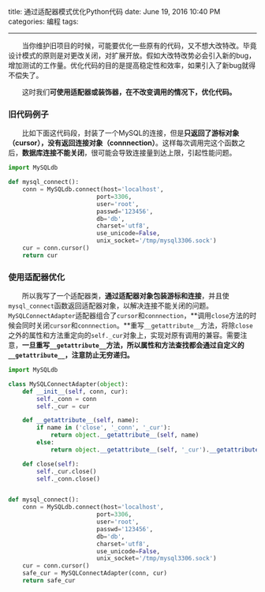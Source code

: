 title: 通过适配器模式优化Python代码
date: June 19, 2016 10:40 PM
categories: 编程
tags: 

----



　　当你维护旧项目的时候，可能要优化一些原有的代码，又不想大改特改。毕竟设计模式的原则是对更改关闭，对扩展开放。假如大改特改势必会引入新的bug，增加测试的工作量。优化代码的目的是提高稳定性和效率，如果引入了新bug就得不偿失了。

　　这时我们**可使用适配器或装饰器，在不改变调用的情况下，优化代码。**
  
<!--more-->

### 旧代码例子

　　比如下面这代码段，封装了一个MySQL的连接，但是**只返回了游标对象（cursor），没有返回连接对象（connnection）**。这样每次调用完这个函数之后，**数据库连接不能关闭**，很可能会导致连接量到达上限，引起性能问题。
```python
import MySQLdb

def mysql_connect():
    conn = MySQLdb.connect(host='localhost',
                         port=3306,
                         user='root',
                         passwd='123456',
                         db='db',
                         charset='utf8',
                         use_unicode=False,
                         unix_socket='/tmp/mysql3306.sock')
    cur = conn.cursor()
    return cur
```


### 使用适配器优化
　　所以我写了一个适配器类，**通过适配器对象包装游标和连接**，并且使`mysql_connect`函数返回适配器对象，以解决连接不能关闭的问题。
　　`MySQLConnectAdapter`适配器组合了`cursor`和`connnection`，**调用`close`方法的时候会同时关闭`cursor`和`connnection`。**重写`__getattribute__`方法，将除`close`之外的属性和方法重定向的`self._cur`对象上，实现对原有调用的兼容。需要注意，**一旦重写`__getattribute__`方法，所以属性和方法查找都会通过自定义的`__getattribute__`，注意防止无穷递归。**


```python
import MySQLdb

class MySQLConnectAdapter(object):
    def __init__(self, conn, cur):
        self._conn = conn
        self._cur = cur

    def __getattribute__(self, name):
        if name in ('close', '_conn', '_cur'):
            return object.__getattribute__(self, name)
        else:
            return object.__getattribute__(self, '_cur').__getattribute__(name)

    def close(self):
        self._cur.close()
        self._conn.close()


def mysql_connect():
    conn = MySQLdb.connect(host='localhost',
                         port=3306,
                         user='root',
                         passwd='123456',
                         db='db',
                         charset='utf8',
                         use_unicode=False,
                         unix_socket='/tmp/mysql3306.sock')
    cur = conn.cursor()
    safe_cur = MySQLConnectAdapter(conn, cur)
    return safe_cur
```